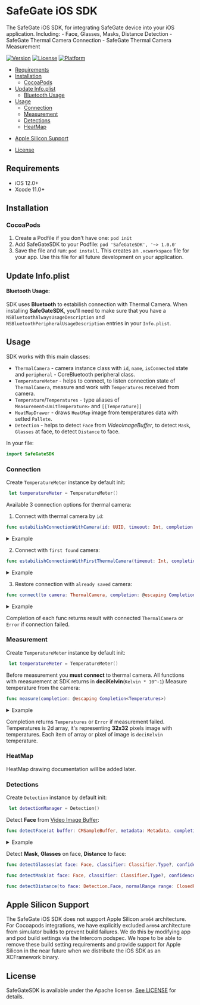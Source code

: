 
# SafeGate iOS SDK

The SafeGate iOS SDK, for integrating SafeGate device into your iOS application.
  Including:
    - Face, Glasses, Masks, Distance Detection
    - SafeGate Thermal Camera Connection
    - SafeGate Thermal Camera Measurement

[![Version](https://img.shields.io/cocoapods/v/SafeGateSDK.svg?style=flat)](https://cocoapods.org/pods/SafeGateSDK)
[![License](https://img.shields.io/cocoapods/l/SafeGateSDK.svg?style=flat)](https://cocoapods.org/pods/SafeGateSDK)
[![Platform](https://img.shields.io/cocoapods/p/SafeGateSDK.svg?style=flat)](https://cocoapods.org/pods/SafeGateSDK)

* [Requirements](#requirements)
* [Installation](#installation)
  + [CocoaPods](#cocoapods)
* [Update Info.plist](#update-info.plist)
  + [Bluetooth Usage](#bluetooth-usage)
* [Usage](#usage)
  + [Connection](#connection)
  + [Measurement](#measurement)
  + [Detections](#detections)
  + [HeatMap](#heatmap)
<!-- * [Example App](#example-app) -->
<!-- * [Debugging](#debugging) -->
+ [Apple Silicon Support](#apple-silicon-support)
* [License](#license)

## Requirements

- iOS 12.0+
- Xcode 11.0+

## Installation

### CocoaPods

1. Create a Podfile if you don't have one: `pod init`
2. Add SafeGateSDK to your Podfile: `pod 'SafeGateSDK', '~> 1.0.0'`
3. Save the file and run: `pod install`. This creates an `.xcworkspace` file for your app. Use this file for all future development on your application.

## Update Info.plist

#### Bluetooth Usage:

SDK uses **Bluetooth** to estabilish connection with Thermal Camera. When installing **SafeGateSDK**, you'll need to make sure that you have a `NSBluetoothAlwaysUsageDescription` and `NSBluetoothPeripheralUsageDescription` entries in your `Info.plist`.


## Usage

SDK works with this main classes:
- `ThermalCamera` - camera instance class with `id`, `name`, `isConnected` state and `peripheral` - CoreBluetooth peripheral class.
- `TemperatureMeter` - helps to connect, to listen connection state of `ThermalCamera`, measure and work with `Temperatures` received from camera.
- `Temperature`/`Temperatures` - type aliases of `Measurement<UnitTemperature>` and `[[Temperature]]`
- `HeatMapDrawer` - draws `HeatMap` image from temperatures data with setted `Pallete`.
- `Detection` - helps to detect `Face` from *VideoImageBuffer*, to detect `Mask`, `Glasses` at face, to detect `Distance` to face.

In your file:

```Swift
import SafeGateSDK
```

### Connection

Create `TemperatureMeter` instance by default init:
```Swift
 let temperatureMeter = TemperatureMeter()
 ```

Available 3 connection options for thermal camera:

 1. Connect with thermal camera by `id`:
```Swift
func estabilishConnectionWithCamera(id: UUID, timeout: Int, completion: @escaping Completion<ThermalCamera>)
```

<details>
  <summary>Example</summary>

```Swift
 temperatureMeter.estabilishConnectionWithCamera(id: cameraId, timeout: 10) { result in
    switch result {
    case .success(let camera):
       print(camera.id)
    case .failure(ler error):
       print(error)
    }
}
  ```
</details>

 2. Connect with `first found` camera:
```Swift
func estabilishConnectionWithFirstThermalCamera(timeout: Int, completion: @escaping Completion<ThermalCamera>)
```

<details>
  <summary>Example</summary>

```Swift
 temperatureMeter.estabilishConnectionWithFirstThermalCamera(timeout: 10) { result in
    switch result {
    case .success(let camera):
       print(camera.id)
    case .failure(ler error):
       print(error)
    }
}
  ```
</details>

 3. Restore connection with `already saved` camera:
```Swift
func connect(to camera: ThermalCamera, completion: @escaping Completion<ThermalCamera>)
```

<details>
  <summary>Example</summary>

```Swift
 temperatureMeter.connect(to: savedCamera) { result in
    switch result {
    case .success(let camera):
       print(camera.id)
    case .failure(ler error):
       print(error)
    }
}
  ```
</details>

Completion of each func returns result with connected `ThermalCamera` or `Error` if connection failed.

### Measurement

Create `TemperatureMeter` instance by default init:
```Swift
 let temperatureMeter = TemperatureMeter()
 ```

Before measurement you **must connect** to thermal camera.
All functions with measurement at SDK returns in **deciKelvin**(`Kelvin * 10^-1`)
Measure temperature from the camera:
```Swift
func measure(completion: @escaping Completion<Temperatures>)
```

<details>
  <summary>Example</summary>

```Swift
 temperatureMeter.measure { result in
    switch result {
    case .success(let temperatures):
       print(temperatures)
    case .failure(ler error):
       print(error)
    }
}
  ```
</details>

Completion returns `Temperatures` or `Error` if measurement failed. Temperatures is 2d array, it's representing **32x32** pixels image with temperatures. Each item of array or pixel of image is `deciKelvin` temperature.

### HeatMap
HeatMap drawing documentation will be added later.

### Detections

Create `Detection` instance by default init:
```Swift
 let detectionManager = Detection()
 ```

Detect **Face** from [Video Image Buffer](https://developer.apple.com/documentation/coremedia/cmsamplebuffer-u71):
```Swift
func detectFace(at buffer: CMSampleBuffer, metadata: Metadata, completion: @escaping Completion<Face?>)
```

<details>
  <summary>Example</summary>

```Swift
 detectionManager.detectFace(at: imageBuffer, metadata: metadata) { result in
    switch result {
    case .success(let face):
	    if let face = face {
            print(face)
	    } else {
		    print("not found face")
	    }
    case .failure(ler error):
        print(error)
    }
}
  ```
</details>

Detect **Mask**, **Glasses** on face, **Distance** to face:
```Swift
func detectGlasses(at face: Face, classifier: Classifier.Type?, confidence: Float, completion: @escaping Completion<Glasses>)
```
```Swift
func detectMask(at face: Face, classifier: Classifier.Type?, confidence: Float, completion: @escaping Completion<Mask>)
```
```Swift
func detectDistance(to face: Detection.Face, normalRange range: ClosedRange<Distance.Value>, completion: @escaping Completion<Distance>)
```

<!--## Example app
There are example apps provided [here](https://github.com/safegate-io/ios-sdk/tree/master/Examples) for Swift.
-->

<!-- ## Debugging

SafeGateSDK will log errors and other important information to help you understand what is going on. There are three levels available: **`verbose`**, **`errors`** and **`none`** in case you want a bit of a silence.
You can set this at any moment in your app.

```Swift
SafeGateSDK.logLevel = .verbose
``` -->

## Apple Silicon Support
The SafeGate iOS SDK does not support Apple Silicon `arm64` architecture.
For Cocoapods integrations, we have explicitly excluded `arm64` architecture from simulator builds to prevent build failures. We do this by modifying app and pod build settings via the Intercom podspec.
We hope to be able to remove these build setting requirements and provide support for Apple Silicon in the near future when we distribute the iOS SDK as an XCFramework binary.


## License

SafeGateSDK is available under the Apache license. [See LICENSE](https://github.com/SafeGate-io/iOS-SDK/blob/main/LICENSE) for details.
